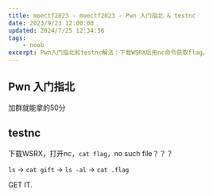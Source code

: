 ```yaml
---
title: moectf2023 - moectf2023 - Pwn 入门指北 & testnc
date: 2023/9/23 12:00:00
updated: 2024/7/25 12:34:56
tags:
    - noob
excerpt: Pwn入门指北和testnc解法：下载WSRX后用nc命令获取flag。
---
```


## Pwn 入门指北

加群就能拿的50分

## testnc

下载WSRX，打开nc，`cat flag`，no such file？？？

`ls` -> `cat gift` -> `ls -al` -> `cat .flag`

GET IT.
